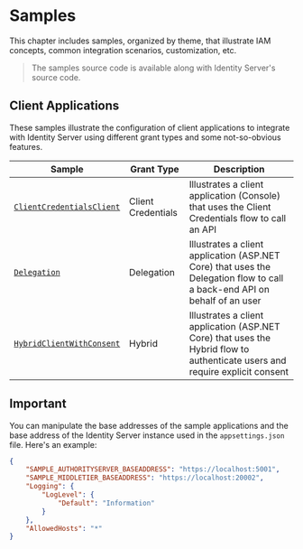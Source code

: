 # Samples

This chapter includes samples, organized by theme, that illustrate IAM concepts, common integration scenarios, customization, etc.

> The samples source code is available along with Identity Server's source code.

## Client Applications

These samples illustrate the configuration of client applications to integrate with Identity Server using different grant types and some not-so-obvious features.

| Sample | Grant Type | Description |
| - | - | - |
| [`ClientCredentialsClient`](client-credentials-client.md) | Client Credentials | Illustrates a client application (Console) that uses the Client Credentials flow to call an API |
| [`Delegation`](delegation-grant.md) | Delegation | Illustrates a client application (ASP.NET Core) that uses the Delegation flow to call a back-end API on behalf of an user |
| [`HybridClientWithConsent`](hybrid-client-with-consent.md) | Hybrid | Illustrates a client application (ASP.NET Core) that uses the Hybrid flow to authenticate users and require explicit consent |

## Important

You can manipulate the base addresses of the sample applications and the base address of the Identity Server instance used in the `appsettings.json` file. Here's an example:

```json
{
    "SAMPLE_AUTHORITYSERVER_BASEADDRESS": "https://localhost:5001",
    "SAMPLE_MIDDLETIER_BASEADDRESS": "https://localhost:20002",
    "Logging": {
        "LogLevel": {
            "Default": "Information"
        }
    },
    "AllowedHosts": "*"
}
```